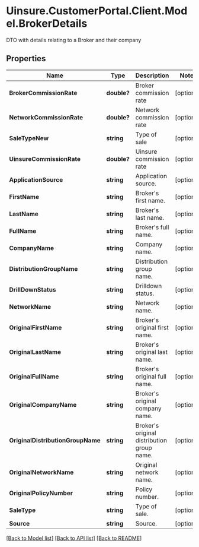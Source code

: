 # Uinsure.CustomerPortal.Client.Model.BrokerDetails
DTO with details relating to a Broker and their company

## Properties

Name | Type | Description | Notes
------------ | ------------- | ------------- | -------------
**BrokerCommissionRate** | **double?** | Broker commission rate | [optional] 
**NetworkCommissionRate** | **double?** | Network commission rate | [optional] 
**SaleTypeNew** | **string** | Type of sale | [optional] 
**UinsureCommissionRate** | **double?** | Uinsure commission rate | [optional] 
**ApplicationSource** | **string** | Application source. | [optional] 
**FirstName** | **string** | Broker&#39;s first name. | [optional] 
**LastName** | **string** | Broker&#39;s last name. | [optional] 
**FullName** | **string** | Broker&#39;s full name. | [optional] 
**CompanyName** | **string** | Company name. | [optional] 
**DistributionGroupName** | **string** | Distribution group name. | [optional] 
**DrillDownStatus** | **string** | Drilldown status. | [optional] 
**NetworkName** | **string** | Network name. | [optional] 
**OriginalFirstName** | **string** | Broker&#39;s original first name. | [optional] 
**OriginalLastName** | **string** | Broker&#39;s original last name. | [optional] 
**OriginalFullName** | **string** | Broker&#39;s original full name. | [optional] 
**OriginalCompanyName** | **string** | Broker&#39;s original company name. | [optional] 
**OriginalDistributionGroupName** | **string** | Broker&#39;s original distribution group name. | [optional] 
**OriginalNetworkName** | **string** | Original network name. | [optional] 
**OriginalPolicyNumber** | **string** | Policy number. | [optional] 
**SaleType** | **string** | Type of sale. | [optional] 
**Source** | **string** | Source. | [optional] 

[[Back to Model list]](../README.md#documentation-for-models) [[Back to API list]](../README.md#documentation-for-api-endpoints) [[Back to README]](../README.md)

